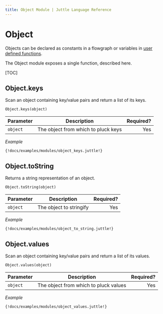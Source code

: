 ```yaml
---
title: Object Module | Juttle Language Reference
---
```


# Object


Objects can be declared as constants in a flowgraph or variables in
[user defined functions](../concepts/programming_constructs.md#functions).

The Object module exposes a single function, described here.

[TOC]

## Object.keys

Scan an object containing key/value pairs and return a list of its keys.

```
Object.keys(object)
```

Parameter  | Description   |  Required?
---------- | ------------- | ---------:
`object`   | The object from which to pluck keys  |  Yes

_Example_

```
{!docs/examples/modules/object_keys.juttle!}
```

## Object.toString

Returns a string representation of an object.
```
Object.toString(object)
```

Parameter  | Description   |  Required?
---------- | ------------- | ---------:
`object`   | The object to stringify|  Yes

_Example_

```
{!docs/examples/modules/object_to_string.juttle!}
```

## Object.values

Scan an object containing key/value pairs and return a list of its values.

```
Object.values(object)
```

Parameter  | Description   |  Required?
---------- | ------------- | ---------:
`object`   | The object from which to pluck values  |  Yes

_Example_

```
{!docs/examples/modules/object_values.juttle!}
```

